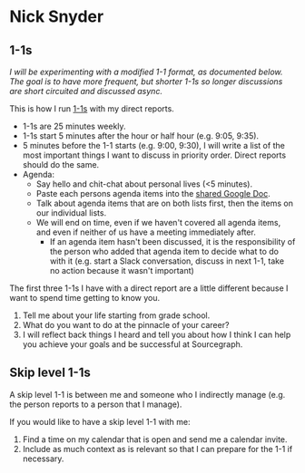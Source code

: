 # Nick Snyder

## 1-1s

_I will be experimenting with a modified 1-1 format, as documented below. The goal is to have more frequent, but shorter 1-1s so longer discussions are short circuited and discussed async._

This is how I run [1-1s](../../handbook/leadership/1-1.md) with my direct reports.

- 1-1s are 25 minutes weekly.
- 1-1s start 5 minutes after the hour or half hour (e.g. 9:05, 9:35).
- 5 minutes before the 1-1 starts (e.g. 9:00, 9:30), I will write a list of the most important things I want to discuss in priority order. Direct reports should do the same.
- Agenda:
  - Say hello and chit-chat about personal lives (<5 minutes).
  - Paste each persons agenda items into the [shared Google Doc](../../handbook/leadership/1-1.md#google-doc).
  - Talk about agenda items that are on both lists first, then the items on our individual lists.
  - We will end on time, even if we haven't covered all agenda items, and even if neither of us have a meeting immediately after.
    - If an agenda item hasn't been discussed, it is the responsibility of the person who added that agenda item to decide what to do with it (e.g. start a Slack conversation, discuss in next 1-1, take no action because it wasn't important)

The first three 1-1s I have with a direct report are a little different because I want to spend time getting to know you.

1. Tell me about your life starting from grade school.
2. What do you want to do at the pinnacle of your career?
3. I will reflect back things I heard and tell you about how I think I can help you achieve your goals and be successful at Sourcegraph.

## Skip level 1-1s

A skip level 1-1 is between me and someone who I indirectly manage (e.g. the person reports to a person that I manage).

If you would like to have a skip level 1-1 with me:

1. Find a time on my calendar that is open and send me a calendar invite.
2. Include as much context as is relevant so that I can prepare for the 1-1 if necessary.
